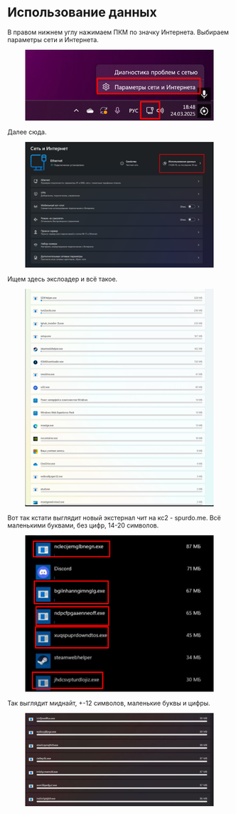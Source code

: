 # Использование данных

В правом нижнем углу нажимаем ПКМ по значку Интернета. Выбираем параметры сети и Интернета.

<figure><img src="../.gitbook/assets/image (40).png" alt=""><figcaption></figcaption></figure>

Далее сюда.

<figure><img src="../.gitbook/assets/image (41).png" alt=""><figcaption></figcaption></figure>

Ищем здесь экслоадер и всё такое.&#x20;

<figure><img src="../.gitbook/assets/image (42).png" alt=""><figcaption></figcaption></figure>

Вот так кстати выглядит новый экстернал чит на кс2 - spurdo.me. Всё маленькими буквами, без цифр, 14-20 символов.

<figure><img src="../.gitbook/assets/image (43).png" alt=""><figcaption></figcaption></figure>

Так выглядит миднайт, +-12 символов, маленькие буквы и цифры.

<figure><img src="../.gitbook/assets/image (44).png" alt=""><figcaption></figcaption></figure>
